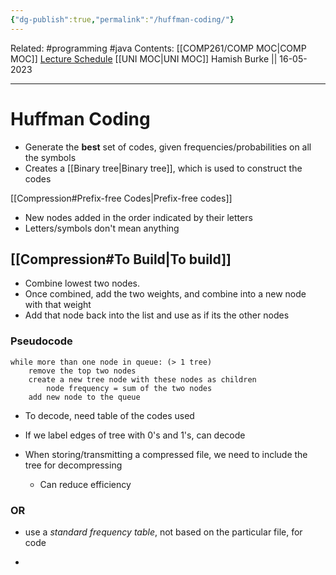 ```yaml
---
{"dg-publish":true,"permalink":"/huffman-coding/"}
---
```


Related: #programming #java 
Contents: [[COMP261/COMP MOC\|COMP MOC]]
[Lecture Schedule](https://ecs.wgtn.ac.nz/Courses/COMP261_2023T1/LectureSchedule)
[[UNI MOC\|UNI MOC]]
Hamish Burke || 16-05-2023
***

# Huffman Coding

- Generate the **best** set of codes, given frequencies/probabilities on all the symbols
- Creates a [[Binary tree\|Binary tree]], which is used to construct the codes


[[Compression#Prefix-free Codes\|Prefix-free codes]]

- New nodes added in the order indicated by their letters
- Letters/symbols don't mean anything

## [[Compression#To Build\|To build]]

- Combine lowest two nodes.
- Once combined, add the two weights, and combine into a new node with that weight
- Add that node back into the list and use as if its the other nodes

### Pseudocode

```
while more than one node in queue: (> 1 tree)
	remove the top two nodes
	create a new tree node with these nodes as children
		node frequency = sum of the two nodes
	add new node to the queue
```

- To decode, need table of the codes used
- If we label edges of tree with 0's and 1's, can decode


- When storing/transmitting a compressed file, we need to include the tree for decompressing
	- Can reduce efficiency

### OR

- use a *standard frequency table*, not based on the particular file, for code


- 


